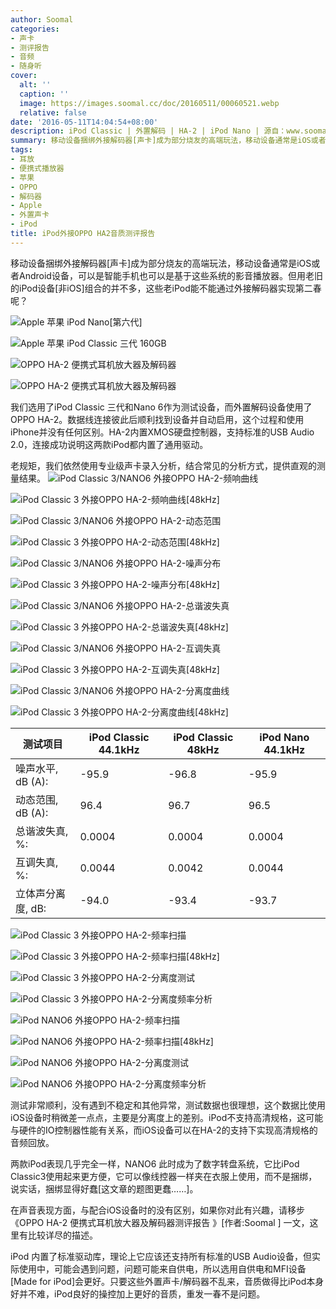 ```yaml
---
author: Soomal
categories:
- 声卡
- 测评报告
- 音频
- 随身听
cover:
  alt: ''
  caption: ''
  image: https://images.soomal.cc/doc/20160511/00060521.webp
  relative: false
date: '2016-05-11T14:04:54+08:00'
description: iPod Classic | 外置解码 | HA-2 | iPod Nano | 源自：www.soomal.com | 版权：原创 |  平均/总评分：10.00/80
summary: 移动设备捆绑外接解码器[声卡]成为部分烧友的高端玩法，移动设备通常是iOS或者Android设备，可以是智能手机也可以是基于这些系统的影音播放器。但用老旧的iPod设备[非iOS]组合的并不多，这些老iPod能不能通过外接解码器实现第二春呢？
tags:
- 耳放
- 便携式播放器
- 苹果
- OPPO
- 解码器
- Apple
- 外置声卡
- iPod
title: iPod外接OPPO HA2音质测评报告
---
```


移动设备捆绑外接解码器[声卡]成为部分烧友的高端玩法，移动设备通常是iOS或者Android设备，可以是智能手机也可以是基于这些系统的影音播放器。但用老旧的iPod设备[非iOS]组合的并不多，这些老iPod能不能通过外接解码器实现第二春呢？



![Apple 苹果 iPod Nano[第六代]](https://images.soomal.cc/doc/20120508/00019426_01.webp)



![Apple 苹果 iPod Classic 三代 160GB](https://images.soomal.cc/doc/20130302/00028044_01.webp)



![OPPO HA-2 便携式耳机放大器及解码器](https://images.soomal.cc/doc/20151125/00056529_01.webp)



![OPPO HA-2 便携式耳机放大器及解码器](https://images.soomal.cc/doc/20151125/00056531_01.webp)



我们选用了iPod Classic 三代和Nano 6作为测试设备，而外置解码设备使用了OPPO HA-2。数据线连接彼此后顺利找到设备并自动启用，这个过程和使用iPhone并没有任何区别。HA-2内置XMOS硬盘控制器，支持标准的USB Audio 2.0，连接成功说明这两款iPod都内置了通用驱动。

老规矩，我们依然使用专业级声卡录入分析，结合常见的分析方式，提供直观的测量结果。
![iPod Classic 3/NANO6 外接OPPO HA-2-频响曲线](https://images.soomal.cc/doc/20160511/00060501_01.webp)




![iPod Classic 3 外接OPPO HA-2-频响曲线[48kHz]](https://images.soomal.cc/doc/20160511/00060502_01.webp)




![iPod Classic 3/NANO6 外接OPPO HA-2-动态范围](https://images.soomal.cc/doc/20160511/00060503_01.webp)




![iPod Classic 3 外接OPPO HA-2-动态范围[48kHz]](https://images.soomal.cc/doc/20160511/00060504_01.webp)




![iPod Classic 3/NANO6 外接OPPO HA-2-噪声分布](https://images.soomal.cc/doc/20160511/00060505_01.webp)




![iPod Classic 3 外接OPPO HA-2-噪声分布[48kHz]](https://images.soomal.cc/doc/20160511/00060506_01.webp)




![iPod Classic 3/NANO6 外接OPPO HA-2-总谐波失真](https://images.soomal.cc/doc/20160511/00060507_01.webp)




![iPod Classic 3 外接OPPO HA-2-总谐波失真[48kHz]](https://images.soomal.cc/doc/20160511/00060508_01.webp)




![iPod Classic 3/NANO6 外接OPPO HA-2-互调失真](https://images.soomal.cc/doc/20160511/00060509_01.webp)




![iPod Classic 3 外接OPPO HA-2-互调失真[48kHz]](https://images.soomal.cc/doc/20160511/00060510_01.webp)




![iPod Classic 3/NANO6 外接OPPO HA-2-分离度曲线](https://images.soomal.cc/doc/20160511/00060511_01.webp)




![iPod Classic 3 外接OPPO HA-2-分离度曲线[48kHz]](https://images.soomal.cc/doc/20160511/00060512_01.webp)




| 测试项目 | iPod Classic 44.1kHz | iPod Classic 48kHz | iPod Nano 44.1kHz |
| --- | --- | --- | --- |
| 噪声水平, dB (A): | -95.9 | -96.8 | -95.9 |
| 动态范围, dB (A): | 96.4 | 96.7 | 96.5 |
| 总谐波失真, %: | 0.0004 | 0.0004 | 0.0004 |
| 互调失真, %: | 0.0044 | 0.0042 | 0.0044 |
| 立体声分离度, dB: | -94.0 | -93.4 | -93.7 |


![iPod Classic 3 外接OPPO HA-2-频率扫描](https://images.soomal.cc/doc/20160511/00060513_01.webp)




![iPod Classic 3 外接OPPO HA-2-频率扫描[48kHz]](https://images.soomal.cc/doc/20160511/00060514_01.webp)




![iPod Classic 3 外接OPPO HA-2-分离度测试](https://images.soomal.cc/doc/20160511/00060515_01.webp)




![iPod Classic 3 外接OPPO HA-2-分离度频率分析](https://images.soomal.cc/doc/20160511/00060516_01.webp)




![iPod NANO6 外接OPPO HA-2-频率扫描](https://images.soomal.cc/doc/20160511/00060517_01.webp)




![iPod NANO6 外接OPPO HA-2-频率扫描[48kHz]](https://images.soomal.cc/doc/20160511/00060518_01.webp)




![iPod NANO6 外接OPPO HA-2-分离度测试](https://images.soomal.cc/doc/20160511/00060519_01.webp)




![iPod NANO6 外接OPPO HA-2-分离度频率分析](https://images.soomal.cc/doc/20160511/00060520_01.webp)




测试非常顺利，没有遇到不稳定和其他异常，测试数据也很理想，这个数据比使用iOS设备时稍微差一点点，主要是分离度上的差别。iPod不支持高清规格，这可能与硬件的IO控制器性能有关系，而iOS设备可以在HA-2的支持下实现高清规格的音频回放。

两款iPod表现几乎完全一样，NANO6 此时成为了数字转盘系统，它比iPod Classic3使用起来更方便，它可以像线控器一样夹在衣服上使用，而不是捆绑，说实话，捆绑显得好蠢[这文章的题图更蠢……]。

在声音表现方面，与配合iOS设备时的没有区别，如果你对此有兴趣，请移步《OPPO HA-2 便携式耳机放大器及解码器测评报告 》[作者:Soomal ]
一文，这里有比较详尽的描述。

iPod 内置了标准驱动库，理论上它应该还支持所有标准的USB Audio设备，但实际使用中，可能会遇到问题，问题可能来自供电，所以选用自供电和MFI设备[Made for iPod]会更好。只要这些外置声卡/解码器不乱来，音质做得比iPod本身好并不难，iPod良好的操控加上更好的音质，重发一春不是问题。